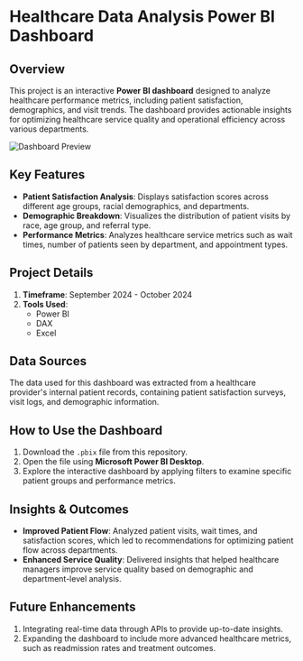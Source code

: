 # Healthcare Data Analysis Power BI Dashboard

## Overview
This project is an interactive **Power BI dashboard** designed to analyze healthcare performance metrics, including patient satisfaction, demographics, and visit trends. The dashboard provides actionable insights for optimizing healthcare service quality and operational efficiency across various departments.

![Dashboard Preview](https://github.com/kb546/Healthcare_Data_Analysis_PowerBI./blob/main/screenshot.png)

## Key Features
- **Patient Satisfaction Analysis**: Displays satisfaction scores across different age groups, racial demographics, and departments.
- **Demographic Breakdown**: Visualizes the distribution of patient visits by race, age group, and referral type.
- **Performance Metrics**: Analyzes healthcare service metrics such as wait times, number of patients seen by department, and appointment types.

## Project Details
1. **Timeframe**: September 2024 - October 2024
2. **Tools Used**:
   - Power BI
   - DAX
   - Excel
  
## Data Sources
The data used for this dashboard was extracted from a healthcare provider's internal patient records, containing patient satisfaction surveys, visit logs, and demographic information.

## How to Use the Dashboard
1. Download the `.pbix` file from this repository.
2. Open the file using **Microsoft Power BI Desktop**.
3. Explore the interactive dashboard by applying filters to examine specific patient groups and performance metrics.

## Insights & Outcomes
- **Improved Patient Flow**: Analyzed patient visits, wait times, and satisfaction scores, which led to recommendations for optimizing patient flow across departments.
- **Enhanced Service Quality**: Delivered insights that helped healthcare managers improve service quality based on demographic and department-level analysis.

## Future Enhancements
1. Integrating real-time data through APIs to provide up-to-date insights.
2. Expanding the dashboard to include more advanced healthcare metrics, such as readmission rates and treatment outcomes.
